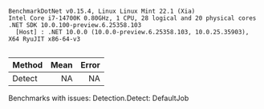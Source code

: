 ```

BenchmarkDotNet v0.15.4, Linux Linux Mint 22.1 (Xia)
Intel Core i7-14700K 0.80GHz, 1 CPU, 28 logical and 20 physical cores
.NET SDK 10.0.100-preview.6.25358.103
  [Host] : .NET 10.0.0 (10.0.0-preview.6.25358.103, 10.0.25.35903), X64 RyuJIT x86-64-v3


```
| Method | Mean | Error |
|------- |-----:|------:|
| Detect |   NA |    NA |

Benchmarks with issues:
  Detection.Detect: DefaultJob
